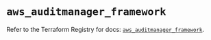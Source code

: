 # `aws_auditmanager_framework`

Refer to the Terraform Registry for docs: [`aws_auditmanager_framework`](https://registry.terraform.io/providers/hashicorp/aws/6.9.0/docs/resources/auditmanager_framework).

